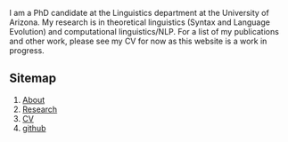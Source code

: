 


I am a PhD candidate at the Linguistics department at the University of Arizona. My research is in theoretical linguistics (Syntax and Language Evolution) and computational linguistics/NLP. For a list of my publications and other work, please see my CV for now as this website is a work in progress.

## Sitemap
1. [About](about.md)
2. [Research](research.md)
3. [CV](files/Full_Form_Academic_CV.pdf)
4. [github](https://github.com/remo-help)

